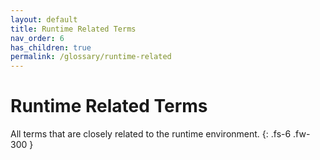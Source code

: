 ```yaml
---
layout: default
title: Runtime Related Terms
nav_order: 6
has_children: true
permalink: /glossary/runtime-related
---
```


# Runtime Related Terms

All terms that are closely related to the runtime environment.
{: .fs-6 .fw-300 }
